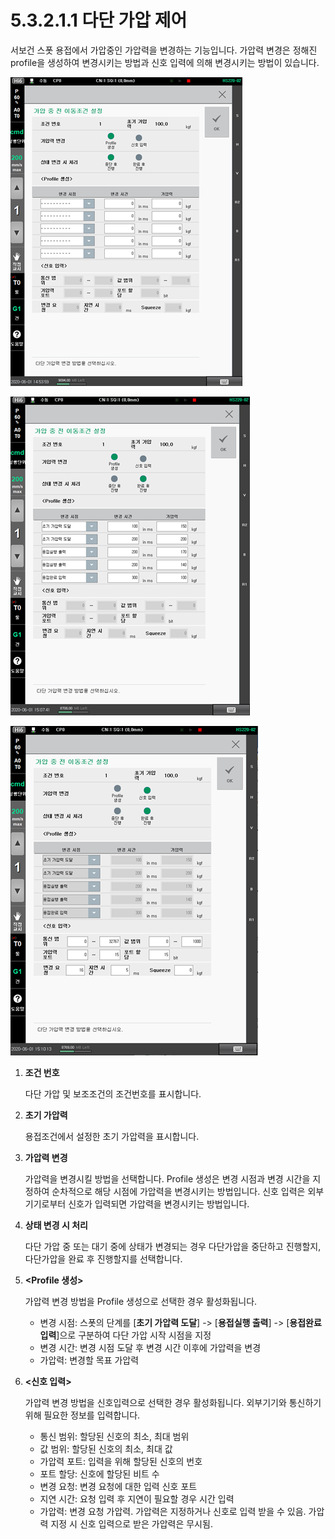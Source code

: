 # 5.3.2.1.1 다단 가압 제어

서보건 스폿 용접에서 가압중인 가압력을 변경하는 기능입니다. 가압력 변경은 정해진 profile을 생성하여 변경시키는 방법과 신호 입력에 의해 변경시키는 방법이 있습니다.

&#x20;

![](<../../../../.gitbook/assets/image (65).png>)

![](<../../../../.gitbook/assets/image (28).png>)

![](<../../../../.gitbook/assets/image (37).png>)

1.  **조건 번호**

    다단 가압 및 보조조건의 조건번호를 표시합니다.
2.  **초기 가압력**

    용접조건에서 설정한 초기 가압력을 표시합니다.
3.  **가압력 변경**

    가압력을 변경시킬 방법을 선택합니다. Profile 생성은 변경 시점과 변경 시간을 지정하여 순차적으로 해당 시점에 가압력을 변경시키는 방법입니다. 신호 입력은 외부 기기로부터 신호가 입력되면 가압력을 변경시키는 방법입니다.
4.  **상태 변경 시 처리**

    다단 가압 중 또는 대기 중에 상태가 변경되는 경우 다단가압을 중단하고 진행할지, 다단가압을 완료 후 진행할지를 선택합니다.
5.  **\<Profile 생성>**

    가압력 변경 방법을 Profile 생성으로 선택한 경우 활성화됩니다.

    * 변경 시점: 스폿의 단계를 \[**초기 가압력 도달**] -> \[**용접실행 출력**] -> \[**용접완료 입력**]으로 구분하여 다단 가압 시작 시점을 지정
    * 변경 시간: 변경 시점 도달 후 변경 시간 이후에 가압력을 변경
    * 가압력: 변경할 목표 가압력
6.  **<신호 입력>**

    가압력 변경 방법을 신호입력으로 선택한 경우 활성화됩니다. 외부기기와 통신하기 위해 필요한 정보를 입력합니다.

    * 통신 범위: 할당된 신호의 최소, 최대 범위
    * 값 범위: 할당된 신호의 최소, 최대 값
    * 가압력 포트: 입력을 위해 할당된 신호의 번호
    * 포트 할당: 신호에 할당된 비트 수
    * 변경 요청: 변경 요청에 대한 입력 신호 포트
    * 지연 시간: 요청 입력 후 지연이 필요할 경우 시간 입력
    * 가압력: 변경 요청 가압력. 가압력은 지정하거나 신호로 입력 받을 수 있음. 가압력 지정 시 신호 입력으로 받은 가압력은 무시됨.
